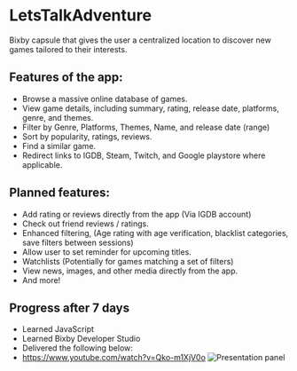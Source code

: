 # LetsTalkAdventure
Bixby capsule that gives the user a centralized location to discover new games tailored to their interests.

## Features of the app:
 * Browse a massive online database of games.
 * View game details, including summary, rating, release date, platforms, genre, and themes.
 * Filter by Genre, Platforms, Themes, Name, and release date (range)
 * Sort by popularity, ratings, reviews.
 * Find a similar game.
 * Redirect links to IGDB, Steam, Twitch, and Google playstore where applicable.
 
## Planned features:
 * Add rating or reviews directly from the app (Via IGDB account)
 * Check out friend reviews / ratings.
 * Enhanced filtering, (Age rating with age verification, blacklist categories, save filters between sessions)
 * Allow user to set reminder for upcoming titles.
 * Watchlists (Potentially for games matching a set of filters)
 * View news, images, and other media directly from the app.
 * And more!


## Progress after 7 days
* Learned JavaScript
* Learned Bixby Developer Studio
* Delivered the following below:
 * https://www.youtube.com/watch?v=Qko-m1XjV0o
![Presentation panel](https://cdn.discordapp.com/attachments/567608389622956042/568156044144934927/unknown.png)

